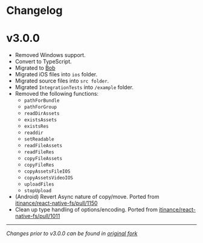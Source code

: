 # Changelog

# v3.0.0

 * Removed Windows support.
 * Convert to TypeScript.
 * Migrated to [Bob](https://github.com/callstack/react-native-builder-bob)
 * Migrated iOS files into `ios` folder.
 * Migrated source files into `src folder`.
 * Migrated `IntegrationTests` into `/example` folder.
 * Removed the following functions:
   * `pathForBundle`
   * `pathForGroup`
   * `readDirAssets`
   * `existsAssets`
   * `existsRes`
   * `readdir`
   * `setReadable`
   * `readFileAssets`
   * `readFileRes`
   * `copyFileAssets`
   * `copyFileRes`
   * `copyAssetsFileIOS`
   * `copyAssetsVideoIOS`
   * `uploadFiles`
   * `stopUpload`
 * (Android) Revert Async nature of copy/move. Ported from [itinance/react-native-fs/pull/1150](https://github.com/itinance/react-native-fs/pull/1150)
 * Clean up type handling of options/encoding. Ported from [itinance/react-native-fs/pull/1011](https://github.com/itinance/react-native-fs/pull/1011)

---
_Changes prior to v3.0.0 can be found in [original fork](https://github.com/itinance/react-native-fs)_
